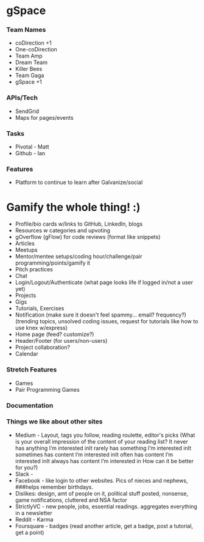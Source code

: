 # gSpace

### Team Names

* coDirection +1
* One-coDirection
* Team Amp
* Dream Team
* Killer Bees
* Team Gaga
* gSpace +1

### APIs/Tech

* SendGrid
* Maps for pages/events


### Tasks

* Pivotal - Matt
* Github - Ian


### Features

* Platform to continue to learn after Galvanize/social

# Gamify the whole thing! :)

* Profile/bio cards w/links to GitHub, LinkedIn, blogs
* Resources w categories and upvoting
* gOverflow (gFlow) for code reviews (format like snippets)
* Articles
* Meetups
* Mentor/mentee setups/coding hour/challenge/pair programming/points/gamify it
* Pitch practices
* Chat
* Login/Logout/Authenticate (what page looks life if logged in/not a user yet)
* Projects
* Gigs
* Tutorials, Exercises
* Notification (make sure it doesn't feel spammy... email? frequency?)(trending topics, unsolved coding issues, request for tutorials like how to use knex w/express)
* Home page (feed? customize?)
* Header/Footer (for users/non-users)
* Project collaboration?
* Calendar

### Stretch Features

* Games
* Pair Programming Games

### Documentation

### Things we like about other sites

* Medium - Layout, tags you follow, reading roulette, editor's picks
(What is your overall impression of the content of your reading list?
 It never has anything I’m interested inIt rarely has something I’m interested inIt sometimes has content I’m interested inIt often has content I’m interested inIt always has content I’m interested in
 How can it be better for you?)
* Slack -
* Facebook - like login to other websites. Pics of nieces and nephews,
###helps remember birthdays.
* Dislikes: design, amt of people on it, political stuff posted, nonsense, game notifications, cluttered and NSA factor
* StrictlyVC - new people, jobs, essential readings. aggregates everything in a newsletter
* Reddit - Karma
* Foursquare - badges (read another article, get a badge, post a tutorial, get a point)




